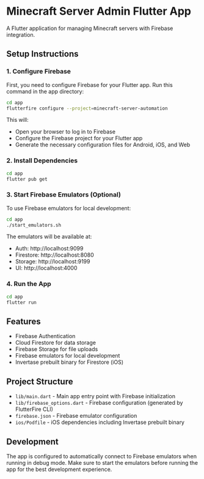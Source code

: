 # Minecraft Server Admin Flutter App

A Flutter application for managing Minecraft servers with Firebase integration.

## Setup Instructions

### 1. Configure Firebase

First, you need to configure Firebase for your Flutter app. Run this command in the app directory:

```bash
cd app
flutterfire configure --project=minecraft-server-automation
```

This will:
- Open your browser to log in to Firebase
- Configure the Firebase project for your Flutter app
- Generate the necessary configuration files for Android, iOS, and Web

### 2. Install Dependencies

```bash
cd app
flutter pub get
```

### 3. Start Firebase Emulators (Optional)

To use Firebase emulators for local development:

```bash
cd app
./start_emulators.sh
```

The emulators will be available at:
- Auth: http://localhost:9099
- Firestore: http://localhost:8080
- Storage: http://localhost:9199
- UI: http://localhost:4000

### 4. Run the App

```bash
cd app
flutter run
```

## Features

- Firebase Authentication
- Cloud Firestore for data storage
- Firebase Storage for file uploads
- Firebase emulators for local development
- Invertase prebuilt binary for Firestore (iOS)

## Project Structure

- `lib/main.dart` - Main app entry point with Firebase initialization
- `lib/firebase_options.dart` - Firebase configuration (generated by FlutterFire CLI)
- `firebase.json` - Firebase emulator configuration
- `ios/Podfile` - iOS dependencies including Invertase prebuilt binary

## Development

The app is configured to automatically connect to Firebase emulators when running in debug mode. Make sure to start the emulators before running the app for the best development experience.